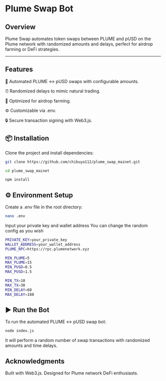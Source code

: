# Plume Swap Bot

## Overview

Plume Swap automates token swaps between PLUME and pUSD on the Plume network with randomized amounts and delays, perfect for airdrop farming or DeFi strategies.

---

## Features

🚀 Automated PLUME ↔ pUSD swaps with configurable amounts.

⏰ Randomized delays to mimic natural trading.

💸 Optimized for airdrop farming.

⚙️ Customizable via .env.

🔒 Secure transaction signing with Web3.js.

## 📦 Installation

Clone the project and install dependencies:

```bash
git clone https://github.com/chibuya112/plume_swap_mainet.git

```
```bash
cd plume_swap_mainet
```
```bash
npm install
```

## ⚙️ Environment Setup
Create a .env file in the root directory:

```bash
nano .env
```
Input your private key and wallet address
You can change the random config as you wish

```bash
PRIVATE_KEY=your_private_key
WALLET_ADDRESS=your_wallet_address
PLUME_RPC=https://rpc.plumenetwork.xyz

MIN_PLUME=5
MAX_PLUME=15
MIN_PUSD=0.5
MAX_PUSD=1.5

MIN_TX=10
MAX_TX=30
MIN_DELAY=60
MAX_DELAY=180
```

## ▶️ Run the Bot
To run the automated PLUME ↔ pUSD swap bot:

```bash
node index.js
```
It will perform a random number of swap transactions with randomized amounts and time delays.

## Acknowledgments
Built with Web3.js.
Designed for Plume network DeFi enthusiasts.

